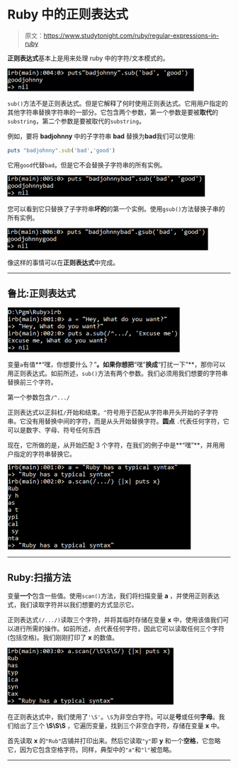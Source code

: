 # Ruby 中的正则表达式

> 原文：<https://www.studytonight.com/ruby/regular-expressions-in-ruby>

**正则表达式**基本上是用来处理 ruby 中的字符/文本模式的。

![Regular Expressions  in Ruby](img/3f9f5938114741b7b89dffbfd5d81851.png)

`sub()`方法不是正则表达式。但是它解释了何时使用正则表达式。它用用户指定的其他字符串替换字符串的一部分。它包含两个参数，第一个参数是要被**取代**的`substring`，第二个参数是要被取代的`substring`。

例如，要将 **badjohnny** 中的子字符串 **bad** 替换为**bad**我们可以使用:

```rb
puts "badjohnny".sub('bad','good')
```

它用`good`代替`bad`。但是它不会替换子字符串的所有实例。

![Regular Expressions  in Ruby](img/7c9c6d5a997ca1087b9ac002d05debb1.png)

您可以看到它只替换了子字符串**坏的**的第一个实例。使用`gsub()`方法替换子串的所有实例。

![Regular Expressions  in Ruby](img/52a3b7841d12420320e1af4e850caf2b.png)

像这样的事情可以在**正则表达式**中完成。

* * *

## 鲁比:正则表达式

![Regular Expressions in Ruby](img/d602fcacde1b378c7db261d13621e7bc.png)

变量`a`有值**“嘿，你想要什么？”**。如果你想把**“嘿”**换成**“打扰一下”**，那你可以用正则表达式。如前所述，`sub()`方法有两个参数。我们必须用我们想要的字符串替换前三个字符。

第一个参数包含`/^.../`

正则表达式以正斜杠`/`开始和结束。`^`符号用于匹配从字符串开头开始的子字符串。它没有用替换中间的字符，而是从头开始替换字符。**圆点** `.`代表任何字符，它可以是数字、字母、符号任何东西

现在，它所做的是，从开始匹配 3 个字符，在我们的例子中是**“嘿”**，并用用户指定的字符串替换它。

![Regular Expressions in Ruby](img/5ef09e009250c7b7d20bbf8cbfba7647.png)

* * *

## Ruby:扫描方法

变量**一个**包含一些值。使用`scan()`方法，我们将扫描变量 **a** ，并使用正则表达式，我们读取字符并以我们想要的方式显示它。

正则表达式`(/.../)`读取三个字符，并将其临时存储在变量 **x** 中，使用该值我们可以进行所需的操作。如前所述，点代表任何字符，因此它可以读取任何三个字符(包括空格)。我们刚刚打印了 **x** 的数值。

![Scan method in Ruby](img/7bc4bb8ae1aa73fcefb6a02851289c94.png)

在正则表达式中，我们使用了`'\S'`。`\S`为非空白字符。可以是**号**或任何**字母**。我们给出了三个 **\S\S\S** ，它遍历变量，找到三个非空白字符，存储在变量 **x** 中。

首先读取 **x** 的`"Rub"`店铺并打印出来。然后它读取`"y"`即 **y** 和一个**空格**，它忽略它，因为它包含空格字符。同样，典型中的`"a"`和`"l"`被忽略。

* * *